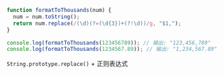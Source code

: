 ```JavaScript
function formatToThousands(num) {
  num = num.toString();
  return num.replace(/(\d)(?=(\d{3})+(?!\d))/g, "$1,");
}

console.log(formatToThousands(123456789)); // 输出: "123,456,789"
console.log(formatToThousands(1234567.89)); // 输出: "1,234,567.89"
```

`String.prototype.replace()` + 正则表达式